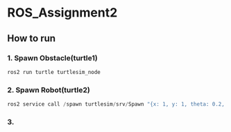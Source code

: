 # ROS_Assignment2

## How to run
### 1. Spawn Obstacle(turtle1)
```python
ros2 run turtle turtlesim_node
```

### 2. Spawn Robot(turtle2)
```python
ros2 service call /spawn turtlesim/srv/Spawn "{x: 1, y: 1, theta: 0.2, name: 'turtle2'}"
```

### 3.
